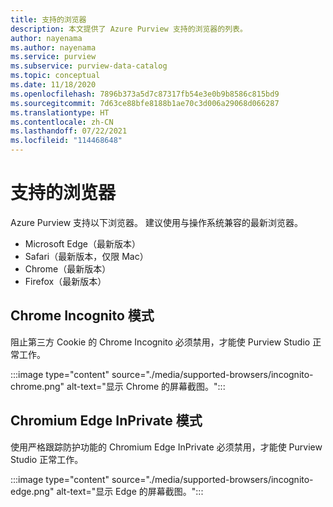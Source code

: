```yaml
---
title: 支持的浏览器
description: 本文提供了 Azure Purview 支持的浏览器的列表。
author: nayenama
ms.author: nayenama
ms.service: purview
ms.subservice: purview-data-catalog
ms.topic: conceptual
ms.date: 11/18/2020
ms.openlocfilehash: 7896b373a5d7c87317fb54e3e0b9b8586c815bd9
ms.sourcegitcommit: 7d63ce88bfe8188b1ae70c3d006a29068d066287
ms.translationtype: HT
ms.contentlocale: zh-CN
ms.lasthandoff: 07/22/2021
ms.locfileid: "114468648"
---
```

# <a name="supported-browsers"></a>支持的浏览器 

Azure Purview 支持以下浏览器。 建议使用与操作系统兼容的最新浏览器。 

* Microsoft Edge（最新版本）
* Safari（最新版本，仅限 Mac）
* Chrome（最新版本）
* Firefox（最新版本）

## <a name="chrome-incognito-mode"></a>Chrome Incognito 模式

 阻止第三方 Cookie 的 Chrome Incognito 必须禁用，才能使 Purview Studio 正常工作。

:::image type="content" source="./media/supported-browsers/incognito-chrome.png" alt-text="显示 Chrome 的屏幕截图。":::

## <a name="chromium-edge-inprivate-mode"></a>Chromium Edge InPrivate 模式

使用严格跟踪防护功能的 Chromium Edge InPrivate 必须禁用，才能使 Purview Studio 正常工作。

:::image type="content" source="./media/supported-browsers/incognito-edge.png" alt-text="显示 Edge 的屏幕截图。":::